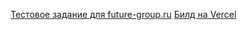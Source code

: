 [Тестовое задание для future-group.ru](https://github.com/fugr-ru/frontend-javascript-test-2)
[Билд на Vercel](search-books-pi.vercel.app)

